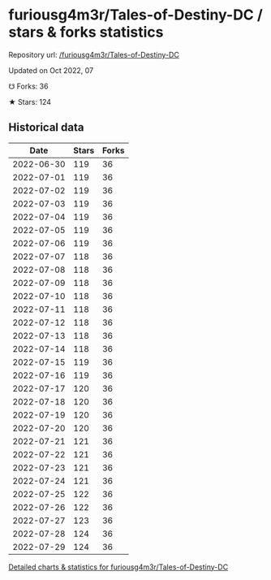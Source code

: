 # furiousg4m3r/Tales-of-Destiny-DC / stars & forks statistics

Repository url: [/furiousg4m3r/Tales-of-Destiny-DC](https://github.com/furiousg4m3r/Tales-of-Destiny-DC)

Updated on Oct 2022, 07

☋ Forks: 36

★ Stars: 124

## Historical data
| Date | Stars | Forks |
|------|-------|-------|
| 2022-06-30 | 119 | 36 | 
| 2022-07-01 | 119 | 36 | 
| 2022-07-02 | 119 | 36 | 
| 2022-07-03 | 119 | 36 | 
| 2022-07-04 | 119 | 36 | 
| 2022-07-05 | 119 | 36 | 
| 2022-07-06 | 119 | 36 | 
| 2022-07-07 | 118 | 36 | 
| 2022-07-08 | 118 | 36 | 
| 2022-07-09 | 118 | 36 | 
| 2022-07-10 | 118 | 36 | 
| 2022-07-11 | 118 | 36 | 
| 2022-07-12 | 118 | 36 | 
| 2022-07-13 | 118 | 36 | 
| 2022-07-14 | 118 | 36 | 
| 2022-07-15 | 119 | 36 | 
| 2022-07-16 | 119 | 36 | 
| 2022-07-17 | 120 | 36 | 
| 2022-07-18 | 120 | 36 | 
| 2022-07-19 | 120 | 36 | 
| 2022-07-20 | 120 | 36 | 
| 2022-07-21 | 121 | 36 | 
| 2022-07-22 | 121 | 36 | 
| 2022-07-23 | 121 | 36 | 
| 2022-07-24 | 121 | 36 | 
| 2022-07-25 | 122 | 36 | 
| 2022-07-26 | 122 | 36 | 
| 2022-07-27 | 123 | 36 | 
| 2022-07-28 | 124 | 36 | 
| 2022-07-29 | 124 | 36 | 


[Detailed charts & statistics for furiousg4m3r/Tales-of-Destiny-DC](https://reviewgithub.com/rep/furiousg4m3r/Tales-of-Destiny-DC)
